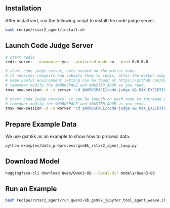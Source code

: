 ## Installation
After install verl, run the following script to install the code judge server.

```bash
bash recipe/rstar2_agent/install.sh
```

## Launch Code Judge Server

```bash
# start redis
redis-server --daemonize yes --protected-mode no --bind 0.0.0.0

# start code judge server, only needed on the master node.
# it receives requests and submits them to redis, after the worker completes the execution, it will get the request execution result in redis and return it.
# some useful environment setting can be found at https://github.com/0xWJ/code-judge/blob/main/app/config.py
# remember modify the $WORKSPACE and $MASTER_ADDR as you need.
tmux new-session -d -s server 'cd $WORKSPACE/code-judge && MAX_EXECUTION_TIME=4 REDIS_URI="redis://$MASTER_ADDR:6379" RUN_WORKERS=0 uvicorn app.main:app --host 0.0.0.0 --port 8088 --workers 16 2>&1 | tee server.log'

# start code judge workers, it can be launch on each node to increase parallelism, modify MAX_WORKERS with a suitable value with your CPU number on each node.
# remember modify the $WORKSPACE and $MASTER_ADDR as you need.
tmux new-session -d -s worker 'cd $WORKSPACE/code-judge && MAX_EXECUTION_TIME=4 REDIS_URI="redis://$MASTER_ADDR:6379" MAX_WORKERS=64 python run_workers.py 2>&1 | tee worker.log'
```

## Prepare Example Data

We use gsm8k as an example to show how to process data.

```bash
python examples/data_preprocess/gsm8k_rstar2_agent_loop.py
```

## Download Model

```bash
huggingface-cli download Qwen/Qwen3-8B --local-dir models/Qwen3-8B
```

## Run an Example

```bash
bash recipe/rstar2_agent/run_qwen3-8b_gsm8k_jupyter_tool_agent_weave.sh
```
